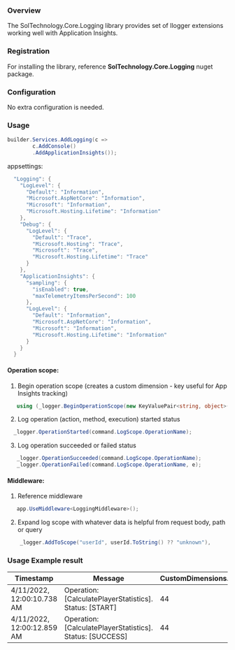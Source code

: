 ### Overview

The SolTechnology.Core.Logging library provides set of Ilogger extensions working well with Application Insights.

### Registration

For installing the library, reference **SolTechnology.Core.Logging** nuget package.

### Configuration

No extra configuration is needed.

### Usage

```csharp
builder.Services.AddLogging(c =>
        c.AddConsole()
        .AddApplicationInsights());
```

appsettings:
```csharp
  "Logging": {
    "LogLevel": {
      "Default": "Information",
      "Microsoft.AspNetCore": "Information",
      "Microsoft": "Information",
      "Microsoft.Hosting.Lifetime": "Information"
    },
    "Debug": {
      "LogLevel": {
        "Default": "Trace",
        "Microsoft.Hosting": "Trace",
        "Microsoft": "Trace",
        "Microsoft.Hosting.Lifetime": "Trace"
      }
    },
    "ApplicationInsights": {
      "sampling": {
        "isEnabled": true,
        "maxTelemetryItemsPerSecond": 100
      },
      "LogLevel": {
        "Default": "Information",
        "Microsoft.AspNetCore": "Information",
        "Microsoft": "Information",
        "Microsoft.Hosting.Lifetime": "Information"
      }
    }
  }
 ```


#### Operation scope:

1) Begin operation scope (creates a custom dimension - key useful for App Insights tracking)
```csharp
   using (_logger.BeginOperationScope(new KeyValuePair<string, object>(command.LogScope.OperationIdName, command.LogScope.OperationId)))
```

2) Log operation (action, method, execution) started status
```csharp
  _logger.OperationStarted(command.LogScope.OperationName);
```

3) Log operation succeeded or failed status
```csharp
   _logger.OperationSucceeded(command.LogScope.OperationName);
   _logger.OperationFailed(command.LogScope.OperationName, e);
```

#### Middleware:

1) Reference middleware
```csharp
   app.UseMiddleware<LoggingMiddleware>();
```

2) Expand log scope with whatever data is helpful from request body, path or query
```csharp
    _logger.AddToScope("userId", userId.ToString() ?? "unknown"),
```
 


### Usage Example result

| Timestamp  | Message  | CustomDimensions.PlayerId  |
|-----------------------------|------------------------------------------------------------|-----|
| 4/11/2022, 12:00:10.738 AM  | Operation: [CalculatePlayerStatistics]. Status: [START]    | 44  |
| 4/11/2022, 12:00:12.859 AM  | Operation: [CalculatePlayerStatistics]. Status: [SUCCESS]  | 44  |
